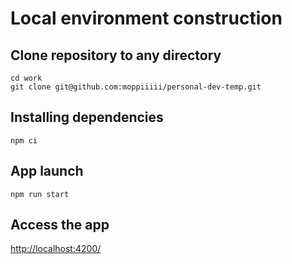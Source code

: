 # Local environment construction

## Clone repository to any directory

```shell
cd work
git clone git@github.com:moppiiiii/personal-dev-temp.git
```

## Installing dependencies

```shell
npm ci
```

## App launch

```shell
npm run start
```

## Access the app

<http://localhost:4200/>
